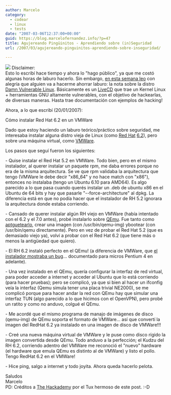 ```yaml
---
author: Marcelo
category:
  - codear
  - linux
  - tests
date: "2007-03-06T12:37:00+00:00"
guid: https://blog.marcelofernandez.info/?p=47
title: Agujereando Pingüinitos - Aprendiendo sobre (in)Seguridad
url: /2007/03/agujereando-pinguinitos-aprendiendo-sobre-inseguridad/

---
```

[![](http://1.bp.blogspot.com/_nDZ247g0qSM/RepEwKvI69I/AAAAAAAAAEg/V5S58YhaIc4/s400/tux_picrate_touko_tux2.png)](http://1.bp.blogspot.com/_nDZ247g0qSM/RepEwKvI69I/AAAAAAAAAEg/V5S58YhaIc4/s1600-h/tux_picrate_touko_tux2.png) Disclaimer:  
Esto lo escribí hace tiempo y ahora lo "hago público", ya que me costó algunas horas de laburo hacerlo. Sin embargo, [en esta semana leo](http://www.linux.com/article.pl?sid=07/02/15/1747220) con alegría que alguien va a hacerme ahorrar laburo: la nota sobre la distro [Damn Vulnerable Linux](http://www.damnvulnerablelinux.org/). Básicamente es un [LiveCD](http://es.wikipedia.org/wiki/Live_CD) que trae un Kernel Linux + herramientas GNU altamente vulnerables, con el objetivo de hackearlas, de diversas maneras. Hasta trae documentación con ejemplos de hacking!

Ahora, a lo que escribí (20/01/2007):

Cómo instalar Red Hat 6.2 en un VMWare

Dado que estoy haciendo un laburo teórico/práctico sobre seguridad, me interesaba instalar alguna distro vieja de Linux (como [Red Hat](http://www.redhat.com/) [6.2](http://www.redhat.com/docs/manuals/linux/RHL-6.2-Manual/install-guide/)), pero sobre una máquina virtual, como [VMWare](http://www.vmware.com/).

Los pasos que seguí fueron los siguientes:

\- Quise instalar el Red Hat 5.2 en VMWare. Todo bien, pero en el mismo instalador, al querer instalar un paquete rpm, me daba errores porque no era de la misma arquitectura. Se ve que rpm validaba la arquitectura que tengo (VMWare le debe decir "x86\_64" y no hace match con "x86"), entonces no instalaba (tengo un Ubuntu 6.10 para AMD64). Es algo parecido a lo que pasa cuando querés instalar un .deb de ubuntu x86 en el Ubuntu de 64 bits y hay que pasarle "--force-architecture" al dpkg. La diferencia está en que no podía hacer que el instalador de RH 5.2 ignorara la arquitectura donde estaba corriendo.

\- Cansado de querer instalar algún RH viejo en VMWare (había intentado con el 6.2 y el 7.0 antes), probé instalarlo sobre [QEmu](http://fabrice.bellard.free.fr/qemu/). Fue tanto como [aptguetearlo](http://es.wikipedia.org/wiki/Advanced_Packaging_Tool), crear una imagen (con /usr/bin/qemu-img) ybootear (con /usr/bin/qemu directamente). Pero en vez de probar el Red Hat 5.2 (que es demasiado viejo ya), volví a probar con el Red Hat 6.2 (que tiene más o menos la antigüedad que quiero).

\- El RH 6.2 instaló perfecto en el QEmu! (a diferencia de VMWare, que [el instalador mostraba un bug](http://www.vmware.com/community/thread.jspa?messageID=438103%F1%AA%BD%97)... documentado para micros Pentium 4 en adelante).

\- Una vez instalado en el QEmu, quería configurar la interfaz de red virtual, para poder acceder a internet y acceder al Ubuntu que lo está corriendo (para hacer pruebas); pero se complicó, ya que si bien al hacer un ifconfig veía la interfaz (Qemu simula tener una placa trivial NE2000), se me complicó porque para hacer andar la red con QEmu hay que simular una interfaz TUN (algo parecido a lo que hicimos con el OpenVPN), pero probé un ratito y como no anduvo, colgué el QEmu.

\- Me acordé que el mismo programa de manajo de imágenes de disco (qemu-img) de QEmu soporta el formato de VMWare... así que convertí la imagen del RedHat 6.2 ya instalado en una imagen de disco de VMWare!!!

\- Creé una nueva máquina virtual de VMWare y le puse como disco rígido la imagen convertida desde QEmu. Todo anduvo a la perfección; el Kudzu del RH 6.2, corriendo adentro del VMWare me reconoció el "nuevo" hardware (el hardware que emula QEmu es distinto al de VMWare) y listo el pollo. Tengo RedHat 6.2 en el VMWare!

\- Hice ping, salgo a internet y todo joyita. Ahora queda hacerlo pelota.

Saludos  
Marcelo  
PD: Créditos a [The Hackademy](http://www.thehackademy.net/) por el Tux hermoso de este post. :-D
